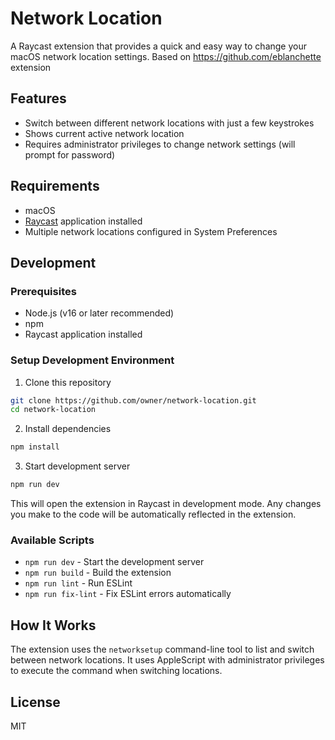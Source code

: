 # Network Location

A Raycast extension that provides a quick and easy way to change your macOS network location settings.
Based on https://github.com/eblanchette extension

## Features

- Switch between different network locations with just a few keystrokes
- Shows current active network location
- Requires administrator privileges to change network settings (will prompt for password)

## Requirements

- macOS
- [Raycast](https://raycast.com/) application installed
- Multiple network locations configured in System Preferences

## Development

### Prerequisites

- Node.js (v16 or later recommended)
- npm
- Raycast application installed

### Setup Development Environment

1. Clone this repository
```bash
git clone https://github.com/owner/network-location.git
cd network-location
```

2. Install dependencies
```bash
npm install
```

3. Start development server
```bash
npm run dev
```

This will open the extension in Raycast in development mode. Any changes you make to the code will be automatically reflected in the extension.

### Available Scripts

- `npm run dev` - Start the development server
- `npm run build` - Build the extension
- `npm run lint` - Run ESLint
- `npm run fix-lint` - Fix ESLint errors automatically

## How It Works

The extension uses the `networksetup` command-line tool to list and switch between network locations. It uses AppleScript with administrator privileges to execute the command when switching locations.

## License

MIT
